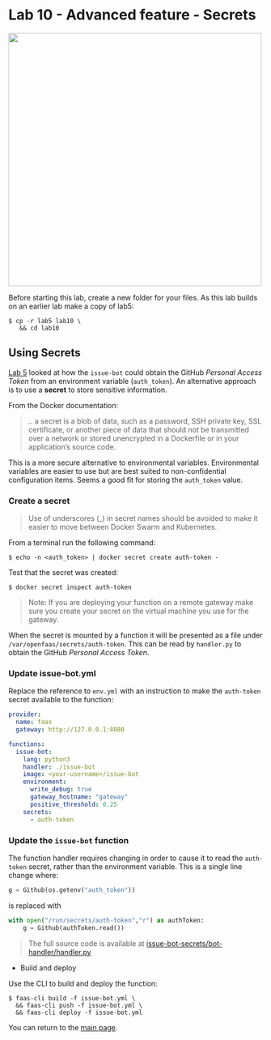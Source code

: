 # Lab 10 - Advanced feature - Secrets

<img src="https://github.com/openfaas/media/raw/master/OpenFaaS_Magnet_3_1_png.png" width="500px"></img>

Before starting this lab, create a new folder for your files. As this lab builds on an earlier lab make a copy of lab5:

```
$ cp -r lab5 lab10 \
   && cd lab10
```

## Using Secrets

[Lab 5](./lab5.md) looked at how the `issue-bot` could obtain the GitHub *Personal Access Token* from an environment variable (`auth_token`).  An alternative approach is to use a **secret** to store sensitive information.

From the Docker documentation: 
> .. a secret is a blob of data, such as a password, SSH private key, SSL certificate, or another piece of data that should not be transmitted over a network or stored unencrypted in a Dockerfile or in your application’s source code.

This is a more secure alternative to environmental variables. Environmental variables are easier to use but are best suited to non-confidential configuration items.  Seems a good fit for storing the `auth_token` value.  

### Create a secret

> Use of underscores (_) in secret names should be avoided to make it easier to move between Docker Swarm and Kubernetes. 

From a terminal run the following command:

```
$ echo -n <auth_token> | docker secret create auth-token -
```

Test that the secret was created:

```
$ docker secret inspect auth-token
```
> Note: If you are deploying your function on a remote gateway make sure you create your secret on the virtual machine you use for the gateway.

When the secret is mounted by a function it will be presented as a file under `/var/openfaas/secrets/auth-token`. This can be read by `handler.py` to obtain the GitHub *Personal Access Token*.

### Update issue-bot.yml

Replace the reference to `env.yml` with an instruction to make the `auth-token` secret available to the function:

```yml
provider:
  name: faas
  gateway: http://127.0.0.1:8080

functions:
  issue-bot:
    lang: python3
    handler: ./issue-bot
    image: <your-username>/issue-bot
    environment:
      write_debug: true
      gateway_hostname: "gateway"
      positive_threshold: 0.25
    secrets:
      - auth-token

```

### Update the `issue-bot` function

The function handler requires changing in order to cause it to read the `auth-token` secret, rather than the environment variable.  This is a single line change where:

```python
g = Github(os.getenv("auth_token"))
``` 
is replaced with 
```python
with open("/run/secrets/auth-token","r") as authToken:  
    g = Github(authToken.read())
```

> The full source code is  available at [issue-bot-secrets/bot-handler/handler.py](./issue-bot-secrets/bot-handler/handler.py)

* Build and deploy

Use the CLI to build and deploy the function:

```
$ faas-cli build -f issue-bot.yml \
  && faas-cli push -f issue-bot.yml \
  && faas-cli deploy -f issue-bot.yml
```

You can return to the [main page](./README.md).